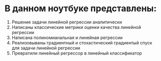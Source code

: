 # В данном ноутбуке представлены:
   1. Решение задачи линейной регрессии аналитически
   2. Написаны классические метрики оценки качества линейной регрессии
   3. Написана полиномианальная и линейная регрессии
   4. Реализовываны градиентный и стохастический градиентый спуск для задачи линейной регрессии 
   5. Превратили линейный регрессор в линейный классификатор
